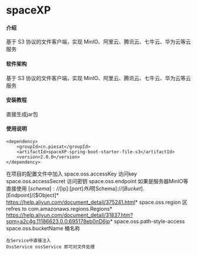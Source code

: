# spaceXP

#### 介绍
基于 S3 协议的文件客户端，实现 MinIO、阿里云、腾讯云、七牛云、华为云等云服务

#### 软件架构
基于 S3 协议的文件客户端，实现 MinIO、阿里云、腾讯云、七牛云、华为云等云服务

#### 安装教程
直接生成jar包
#### 使用说明
    <dependency>
        <groupId>cn.piesat</groupId>
        <artifactId>spaceXP-spring-boot-starter-file-s3</artifactId>
        <version>2.0.0</version>
    </dependency>
在项目的配置文件中加入
space.oss.accessKey  访问key
space.oss.accessSecret 访问密钥
space.oss.endpoint 如果是服务器MinIO等直接使用 [$schema]://[$ip]:[$port]
外网[$Schema]://[$Bucket].[$Endpoint]/[$Object]*
https://help.aliyun.com/document_detail/375241.html*
space.oss.region 区refres to com.amazonaws.regions.Regions*
https://help.aliyun.com/document_detail/31837.htm?spm=a2c4g.11186623.0.0.695178eb0nD6jp*
space.oss.path-style-access 
space.oss.bucketName 桶名称

    在Service中直接注入
    OssService ossService 即可对文件处理  

